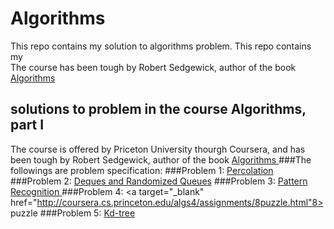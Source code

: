 # Algorithms
This repo contains my solution to algorithms problem. 
This repo contains my  
The course has been tough by Robert Sedgewick, author of the book <a href="http://algs4.cs.princeton.edu/home/" target="_blank"> Algorithms </a>
## solutions to problem in the course Algorithms, part I
The course is offered by Priceton University thourgh Coursera, and has been tough by Robert Sedgewick, author of the book <a href="http://algs4.cs.princeton.edu/home/" target="_blank"> Algorithms </a>
###The followings are problem specification:
###Problem 1: <a target="_blank" href="http://coursera.cs.princeton.edu/algs4/assignments/percolation.html">Percolation</a> 
###Problem 2: <a target="_blank" href="http://coursera.cs.princeton.edu/algs4/assignments/queues.html">Deques and Randomized Queues</a>
###Problem 3: <a target="_blank" href="http://coursera.cs.princeton.edu/algs4/assignments/collinear.html">Pattern Recognition </a>
###Problem 4: <a target="_blank" href="http://coursera.cs.princeton.edu/algs4/assignments/8puzzle.html"8> puzzle </a>
###Problem 5: <a target="_blank" href="http://coursera.cs.princeton.edu/algs4/assignments/kdtree.html">Kd-tree</a> 
